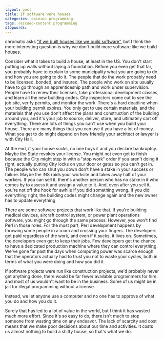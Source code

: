 ```yaml
---
layout: post
title: If software were houses
categories: opinion programming
tags: rescued-content programming
stopwords:
---
```


chromatic asks ["if we built houses like we build software"](http://www.modernperlbooks.com/mt/2011/07/if-we-built-houses-like-we-build-software.html), but I think the more interesting question is why we don't build more software like we build houses.

Consider what it takes to build a house, at least in the US. You don't start putting up walls without laying a foundation. Before you even get that far, you probably have to explain to some municipality what you are going to do and how you are going to do it. The people that do the work probably need to be licensed, bonded, and insured. The people who work on site usually have to go through an apprenticeship path and work under supervision. People have to renew their licenses, take professional development classes, and learn all the new building codes. City inspectors come out to see the job site, verify permits, and monitor the work. There's a hard deadline when your building permit expires. You only get to use certain materials, and the materials that you use don't affect the plans and construction of the building around you, and it's your job to source, deliver, store, and ultimately cart off everything. There are lots of things you can't use when you build your house. There are many things that you can use if you have a lot of money. What you get to do might depend on how friendly your architect or lawyer is with City Hall.

At the end, if your house sucks, no one buys it and you declare bankruptcy. Maybe the State revokes your license. You might not even get to finish because the City might step in with a "stop work" order if you aren't doing it right, actually putting City locks on your door or gates so you can't get in. The people who can shut you down don't have a stake in your success or failure. Maybe the INS raids your worksite and takes away half of your workers. If you can sell it, there's another person who has no stake in it who comes by to assess it and assign a value to it. And, even after you sell it, you're not off the hook for awhile if you did something wrong. If you did everything right, the building codes might change again and the new owner has to update everything.

There are some software projects that work like that. If you're building medical devices, aircraft control system, or power plant operations software, you might go through the same process. However, you won't find Perl in those roles. For the most part, Perl development happens by throwing some people in a room and crossing your fingers. The developers get paid regardless of the work, and even if it sucks, it lives on. Sometimes, the developers even get to keep their jobs. Few developers get the chance to have a dedicated production machine where they can control everything. We've gone far past the days when computing power was scarce enough that the operators actually had to trust you not to waste your cycles, both in terms of what you were doing and how you did it.

If software projects were run like construction projects, we'd probably never get anything done, there would be far fewer available programmers for hire, and most of us wouldn't want to be in the business. Some of us might be in jail for illegal programming without a license.

Instead, we let anyone use a computer and no one has to approve of what you do and how you do it.

Surely that has led to a lot of value in the world, but I think it has wasted much more effort. Since it's so easy to do, there isn't much to stop someone from wasting time on any endeavor. The lack of scarcity and cost means that we make poor decisions about our time and activities. It costs us almost nothing to build a shitty house, so that's what we do.
